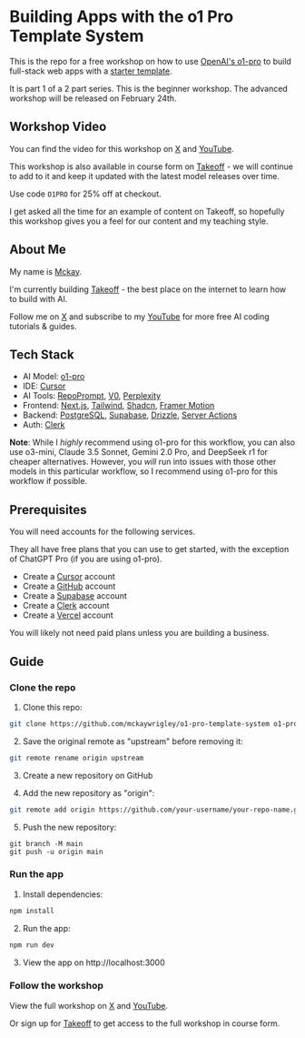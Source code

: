 # Building Apps with the o1 Pro Template System

This is the repo for a free workshop on how to use [OpenAI's o1-pro](https://chatgpt.com/) to build full-stack web apps with a [starter template](https://github.com/mckaywrigley/mckays-app-template).

It is part 1 of a 2 part series. This is the beginner workshop. The advanced workshop will be released on February 24th.

## Workshop Video

You can find the video for this workshop on [X](https://x.com/mckaywrigley/status/1891544731496206365) and [YouTube](https://www.youtube.com/watch?v=Y4n_p9w8pGY).

This workshop is also available in course form on [Takeoff](https://www.jointakeoff.com/) - we will continue to add to it and keep it updated with the latest model releases over time.

Use code `O1PRO` for 25% off at checkout.

I get asked all the time for an example of content on Takeoff, so hopefully this workshop gives you a feel for our content and my teaching style.

## About Me

My name is [Mckay](https://www.mckaywrigley.com/).

I'm currently building [Takeoff](https://www.jointakeoff.com/) - the best place on the internet to learn how to build with AI.

Follow me on [X](https://x.com/mckaywrigley) and subscribe to my [YouTube](https://www.youtube.com/channel/UCXZFVVCFahewxr3est7aT7Q) for more free AI coding tutorials & guides.

## Tech Stack

- AI Model: [o1-pro](https://chatgpt.com/)
- IDE: [Cursor](https://www.cursor.com/)
- AI Tools: [RepoPrompt](https://repoprompt.com/), [V0](https://v0.dev/), [Perplexity](https://www.perplexity.com/)
- Frontend: [Next.js](https://nextjs.org/docs), [Tailwind](https://tailwindcss.com/docs/guides/nextjs), [Shadcn](https://ui.shadcn.com/docs/installation), [Framer Motion](https://www.framer.com/motion/introduction/)
- Backend: [PostgreSQL](https://www.postgresql.org/about/), [Supabase](https://supabase.com/), [Drizzle](https://orm.drizzle.team/docs/get-started-postgresql), [Server Actions](https://nextjs.org/docs/app/building-your-application/data-fetching/server-actions-and-mutations)
- Auth: [Clerk](https://clerk.com/)

**Note**: While I _highly_ recommend using o1-pro for this workflow, you can also use o3-mini, Claude 3.5 Sonnet, Gemini 2.0 Pro, and DeepSeek r1 for cheaper alternatives. However, you _will_ run into issues with those other models in this particular workflow, so I recommend using o1-pro for this workflow if possible.

## Prerequisites

You will need accounts for the following services.

They all have free plans that you can use to get started, with the exception of ChatGPT Pro (if you are using o1-pro).

- Create a [Cursor](https://www.cursor.com/) account
- Create a [GitHub](https://github.com/) account
- Create a [Supabase](https://supabase.com/) account
- Create a [Clerk](https://clerk.com/) account
- Create a [Vercel](https://vercel.com/) account

You will likely not need paid plans unless you are building a business.

## Guide

### Clone the repo

1. Clone this repo:

```bash
git clone https://github.com/mckaywrigley/o1-pro-template-system o1-pro-project
```

2. Save the original remote as "upstream" before removing it:

```bash
git remote rename origin upstream
```

3. Create a new repository on GitHub

4. Add the new repository as "origin":

```bash
git remote add origin https://github.com/your-username/your-repo-name.git
```

5. Push the new repository:

```
git branch -M main
git push -u origin main
```

### Run the app

1. Install dependencies:

```bash
npm install
```

2. Run the app:

```bash
npm run dev
```

3.  View the app on http://localhost:3000

### Follow the workshop

View the full workshop on [X](https://x.com/mckaywrigley/status/1891544731496206365) and [YouTube](https://www.youtube.com/watch?v=Y4n_p9w8pGY).

Or sign up for [Takeoff](https://www.jointakeoff.com/) to get access to the full workshop in course form.
